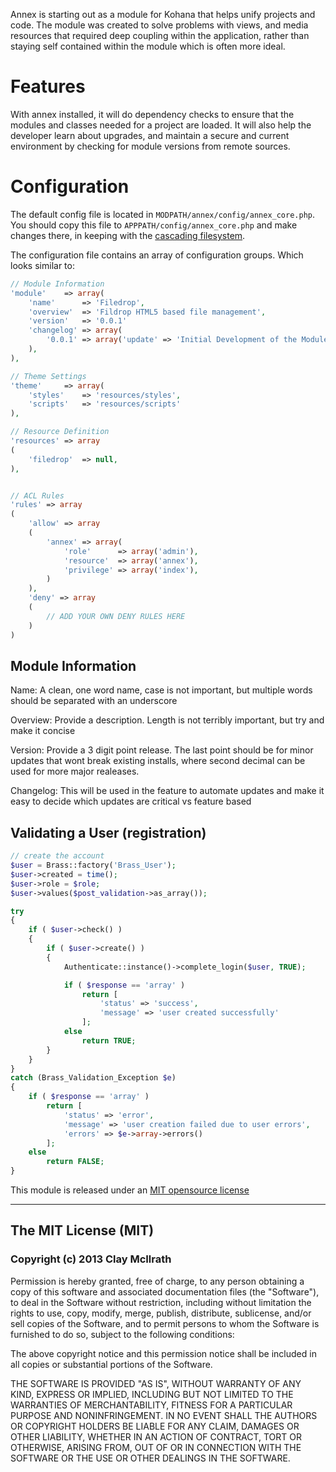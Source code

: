 Annex is starting out as a module for Kohana that helps unify projects and code.
The module was created to solve problems with views, and media resources that required
deep coupling within the application, rather than staying self contained within the module
which is often more ideal.

# Features
With annex installed, it will do dependency checks to ensure that the modules and classes
needed for a project are loaded. It will also help the developer learn about upgrades, and
maintain a secure and current environment by checking for module versions from remote sources.


# Configuration

The default config file is located in `MODPATH/annex/config/annex_core.php`.
You should copy this file to `APPPATH/config/annex_core.php` and make changes there, in keeping with the [cascading filesystem](../kohana/files).

The configuration file contains an array of configuration groups. Which looks similar to:

```php
// Module Information
'module'	=> array(
	'name'		=> 'Filedrop',
	'overview'	=> 'Fildrop HTML5 based file management',
	'version'	=> '0.0.1'
	'changelog'	=> array(
		'0.0.1'	=> array('update' => 'Initial Development of the Module')
	),
),

// Theme Settings
'theme'		=> array(
	'styles'	=> 'resources/styles',
	'scripts'	=> 'resources/scripts'
),

// Resource Definition
'resources' => array
(
	'filedrop' 	=> null,
),


// ACL Rules
'rules' => array
(
	'allow' => array
	(
		'annex' => array(
			'role'		=> array('admin'),
			'resource'	=> array('annex'),
			'privilege'	=> array('index'),
		)
	),
	'deny' => array
	(
		// ADD YOUR OWN DENY RULES HERE
	)
)
```

## Module Information
Name: A clean, one word name, case is not important, but multiple words should be separated with an underscore

Overview: Provide a description. Length is not terribly important, but try and make it concise

Version: Provide a 3 digit point release. The last point should be for minor updates that wont break existing installs, where second decimal can be used for more major realeases.

Changelog: This will be used in the feature to automate updates and make it easy to decide which updates are critical vs feature based

## Validating a User (registration)
```php
// create the account
$user = Brass::factory('Brass_User');
$user->created = time();
$user->role = $role;
$user->values($post_validation->as_array());

try
{
    if ( $user->check() )
    {
        if ( $user->create() )
        {
            Authenticate::instance()->complete_login($user, TRUE);

            if ( $response == 'array' )
                return [
                    'status' => 'success',
                    'message' => 'user created successfully'
                ];
            else
                return TRUE;
        }
    }
}
catch (Brass_Validation_Exception $e)
{
    if ( $response == 'array' )
        return [
            'status' => 'error',
            'message' => 'user creation failed due to user errors',
            'errors' => $e->array->errors()
        ];
    else
        return FALSE;
}
```

	
This module is released under an [MIT opensource license](http://opensource.org/licenses/MIT)

----
## The MIT License (MIT)

### Copyright (c) 2013 Clay McIlrath

Permission is hereby granted, free of charge, to any person obtaining a copy
of this software and associated documentation files (the "Software"), to deal
in the Software without restriction, including without limitation the rights
to use, copy, modify, merge, publish, distribute, sublicense, and/or sell
copies of the Software, and to permit persons to whom the Software is
furnished to do so, subject to the following conditions:

The above copyright notice and this permission notice shall be included in
all copies or substantial portions of the Software.

THE SOFTWARE IS PROVIDED "AS IS", WITHOUT WARRANTY OF ANY KIND, EXPRESS OR
IMPLIED, INCLUDING BUT NOT LIMITED TO THE WARRANTIES OF MERCHANTABILITY,
FITNESS FOR A PARTICULAR PURPOSE AND NONINFRINGEMENT. IN NO EVENT SHALL THE
AUTHORS OR COPYRIGHT HOLDERS BE LIABLE FOR ANY CLAIM, DAMAGES OR OTHER
LIABILITY, WHETHER IN AN ACTION OF CONTRACT, TORT OR OTHERWISE, ARISING FROM,
OUT OF OR IN CONNECTION WITH THE SOFTWARE OR THE USE OR OTHER DEALINGS IN
THE SOFTWARE.
